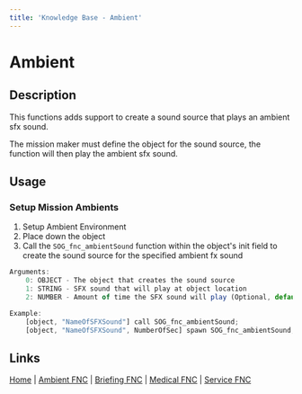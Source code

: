 ```yaml
---
title: 'Knowledge Base - Ambient'
---
```


# Ambient

## Description
This functions adds support to create a sound source that plays an ambient sfx sound.

The mission maker must define the object for the sound source, the function will then play the ambient sfx sound.

## Usage
### Setup Mission Ambients
1. Setup Ambient Environment
2. Place down the object
3. Call the `SOG_fnc_ambientSound` function within the object's init field to create the sound source for the specified ambient fx sound

```js
Arguments:
	0: OBJECT - The object that creates the sound source
	1: STRING - SFX sound that will play at object location
	2: NUMBER - Amount of time the SFX sound will play (Optional, default: null)

Example:
	[object, "NameOfSFXSound"] call SOG_fnc_ambientSound;
	[object, "NameOfSFXSound", NumberOfSec] spawn SOG_fnc_ambientSound;
```

## Links
[Home](/knowledgebase/functions) |
[Ambient FNC](/knowledgebase/functions/ambient) |
[Briefing FNC](/knowledgebase/functions/briefing) |
[Medical FNC](/knowledgebase/functions/medical) |
[Service FNC](/knowledgebase/functions/service)
